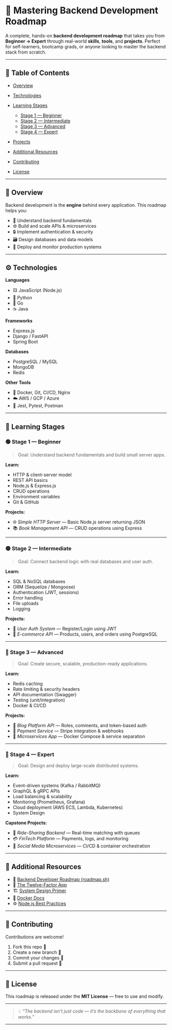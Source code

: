 # 🚀 Mastering Backend Development Roadmap

A complete, hands-on **backend development roadmap** that takes you from **Beginner → Expert** through real-world **skills**, **tools**, and **projects**.
Perfect for self-learners, bootcamp grads, or anyone looking to master the backend stack from scratch.

---

## 🧭 Table of Contents

* [Overview](#-overview)
* [Technologies](#-technologies)
* [Learning Stages](#-learning-stages)

  * [Stage 1 — Beginner](#-stage-1--beginner)
  * [Stage 2 — Intermediate](#-stage-2--intermediate)
  * [Stage 3 — Advanced](#-stage-3--advanced)
  * [Stage 4 — Expert](#-stage-4--expert)
* [Projects](#-projects)
* [Additional Resources](#-additional-resources)
* [Contributing](#-contributing)
* [License](#-license)

---

## 🧩 Overview

Backend development is the **engine** behind every application.
This roadmap helps you:

* 🧠 Understand backend fundamentals
* ⚙️ Build and scale APIs & microservices
* 🔒 Implement authentication & security
* 🗃️ Design databases and data models
* 🚀 Deploy and monitor production systems

---

## ⚙️ Technologies

**Languages**

* 🟨 JavaScript (Node.js)
* 🐍 Python
* 🦫 Go
* ☕ Java

**Frameworks**

* Express.js
* Django / FastAPI
* Spring Boot

**Databases**

* PostgreSQL / MySQL
* MongoDB
* Redis

**Other Tools**

* 🧰 Docker, Git, CI/CD, Nginx
* ☁️ AWS / GCP / Azure
* 🧪 Jest, Pytest, Postman

---

## 🧱 Learning Stages

### 🟢 Stage 1 — Beginner

> Goal: Understand backend fundamentals and build small server apps.

**Learn:**

* HTTP & client-server model
* REST API basics
* Node.js & Express.js
* CRUD operations
* Environment variables
* Git & GitHub

**Projects:**

* 🌐 *Simple HTTP Server* — Basic Node.js server returning JSON
* 📚 *Book Management API* — CRUD operations using Express

---

### 🟡 Stage 2 — Intermediate

> Goal: Connect backend logic with real databases and user auth.

**Learn:**

* SQL & NoSQL databases
* ORM (Sequelize / Mongoose)
* Authentication (JWT, sessions)
* Error handling
* File uploads
* Logging

**Projects:**

* 👤 *User Auth System* — Register/Login using JWT
* 🛒 *E-commerce API* — Products, users, and orders using PostgreSQL

---

### 🔵 Stage 3 — Advanced

> Goal: Create secure, scalable, production-ready applications.

**Learn:**

* Redis caching
* Rate limiting & security headers
* API documentation (Swagger)
* Testing (unit/integration)
* Docker & CI/CD

**Projects:**

* 📰 *Blog Platform API* — Roles, comments, and token-based auth
* 🧾 *Payment Service* — Stripe integration & webhooks
* 🧠 *Microservices App* — Docker Compose & service separation

---

### 🔴 Stage 4 — Expert

> Goal: Design and deploy large-scale distributed systems.

**Learn:**

* Event-driven systems (Kafka / RabbitMQ)
* GraphQL & gRPC APIs
* Load balancing & scalability
* Monitoring (Prometheus, Grafana)
* Cloud deployment (AWS ECS, Lambda, Kubernetes)
* System Design

**Capstone Projects:**

* 🚗 *Ride-Sharing Backend* — Real-time matching with queues
* 💳 *FinTech Platform* — Payments, logs, and monitoring
* 🧩 *Social Media Microservices* — CI/CD & container orchestration

---

## 🧠 Additional Resources

* 📘 [Backend Developer Roadmap (roadmap.sh)](https://roadmap.sh/backend)
* 🧩 [The Twelve-Factor App](https://12factor.net/)
* 🏗️ [System Design Primer](https://github.com/donnemartin/system-design-primer)
* 🐳 [Docker Docs](https://docs.docker.com/)
* ⚙️ [Node.js Best Practices](https://github.com/goldbergyoni/nodebestpractices)

---

## 💬 Contributing

Contributions are welcome!

1. Fork this repo 🍴
2. Create a new branch 🌿
3. Commit your changes 💾
4. Submit a pull request 🚀

---

## 🏁 License

This roadmap is released under the **MIT License** — free to use and modify.

---

> 💡 *“The backend isn’t just code — it’s the backbone of everything that works.”*

---

